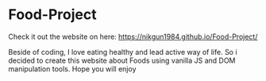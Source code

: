 # Food-Project

Check it out the website on here:     https://nikgun1984.github.io/Food-Project/

Beside of coding, I love eating healthy and lead active way of life. So i decided to create this website about Foods using
vanilla JS and DOM manipulation tools. Hope you will enjoy
